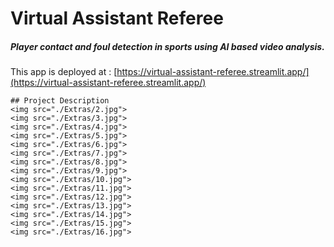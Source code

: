 
# Virtual Assistant Referee
##### Player contact and foul detection in sports using AI based video analysis.
This app is deployed at : [https://virtual-assistant-referee.streamlit.app/](https://virtual-assistant-referee.streamlit.app/)
 
```
## Project Description
<img src="./Extras/2.jpg">
<img src="./Extras/3.jpg">
<img src="./Extras/4.jpg">
<img src="./Extras/5.jpg">
<img src="./Extras/6.jpg">
<img src="./Extras/7.jpg">
<img src="./Extras/8.jpg">
<img src="./Extras/9.jpg">
<img src="./Extras/10.jpg">
<img src="./Extras/11.jpg">
<img src="./Extras/12.jpg">
<img src="./Extras/13.jpg">
<img src="./Extras/14.jpg">
<img src="./Extras/15.jpg">
<img src="./Extras/16.jpg">
